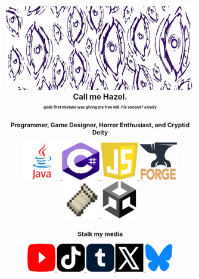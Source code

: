 <h2 align="center">
  <img width=900 height=225 src="https://github.com/hmzel/hmzel/blob/main/images/eyes.png">
  <br>
  Call me Hazel.
  <br>
  <sup><sub><sup><sub>gods first mistake was giving me free will. his second? a body</sub></sup></sub></sup>
</h2>
<h3 align="center">Programmer, Game Designer, Horror Enthusiast, and Cryptid Deity</h3>



<div align="center">
  <a href="https://www.java.com/en/">
    <img width=100 height=100 src="https://github.com/hmzel/hmzel/blob/main/images/java.png"/>
  </a>
  <a href="https://learn.microsoft.com/en-us/dotnet/csharp/">
    <img width=100 height=100 src="https://github.com/hmzel/hmzel/blob/main/images/csharp.png"/>
  </a>
  <a href="https://www.javascript.com/">
    <img width=100 height=100 src="https://github.com/hmzel/hmzel/blob/main/images/javascript.png"/>
  </a>
  <a href="https://files.minecraftforge.net/net/minecraftforge/forge/">
    <img width=100 height=100 src="https://github.com/hmzel/hmzel/blob/main/images/forge.png"/>
  </a>
  <a href="https://fabricmc.net/">
    <img width=100 height=100 src="https://github.com/hmzel/hmzel/blob/main/images/fabric.png"/>
   </a>
  <a href="https://unity.com/">
    <img width=100 height=100 src="https://github.com/hmzel/hmzel/blob/main/images/unity.png"/>
  </a>
</div>



<h2 align="center"></h2>
<h3 align="center">Stalk my media</h3>



<div align="center">
  <a href="https://www.youtube.com/@hmzel">
    <img width=75 height=75 src="https://github.com/hmzel/hmzel/blob/main/images/yt.png"/>
  </a>
  <a href="https://www.tiktok.com/@hmzelcodes">
    <img width=75 height=75 src="https://github.com/hmzel/hmzel/blob/main/images/tiktok.png"/>
  </a>
  <a href="https://hmzel.tumblr.com/">
    <img width=75 height=75 src="https://github.com/hmzel/hmzel/blob/main/images/tumblr.png"/>
  </a>
  <a href="https://x.com/hmzelcodes">
    <img width=75 height=75 src="https://github.com/hmzel/hmzel/blob/main/images/x.png"/>
  </a>
  <a href="https://bsky.app/profile/hmzel.bsky.social">
    <img width=75 height=75 src="https://github.com/hmzel/hmzel/blob/main/images/bsky.png"/>
   </a>
</div>
